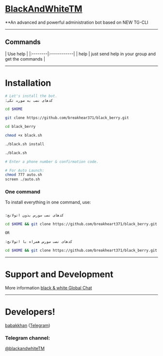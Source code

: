 # [BlackAndWhiteTM](https://telegram.me/BlackAndWhiteTM)

**An advanced and powerful administration bot based on NEW TG-CLI


* * *

## Commands

| Use help |
|:--------|:------------|
| help | just send help in your group and get the commands |

* * *

# Installation

```sh
# Let's install the bot.
:کدهای نصب به صورت تکی

cd $HOME

git clone https://github.com/breakhear371/black_berry.git

cd black_berry

chmod +x black.sh

./black.sh install

./black.sh

# Enter a phone number & confirmation code.

# For Auto Launch:
chmod 777 auto.sh
screen ./auto.sh
```
### One command
To install everything in one command, use:
```sh

:کدهای نصب سورس بدون اتولانچ

cd $HOME && git clone https://github.com/breakheart371/black_berry.git && cd black_berry && chmod +x black.sh && ./black.sh install && ./black.sh

OR

:کدهای نصب سورس همراه با اتولانچ

cd $HOME && git clone https://github.com/breakheart371/black_berry.git && cd black_berry && chmod +x black.sh && ./black.sh install && chmod 777 auto.sh && screen ./auto.sh
```
* * *
# Support and Development

More information [black & white Global Chat](https://t.me/joinchat/)

* * *

# Developers!

[babakkhan](https://github.com/babakkhan375) ([Telegram](https://telegram.me/sudo_hacker))

### Telegram channel:

[@blackandwhiteTM](https://telegram.me/BlackAndWhiteTM)

